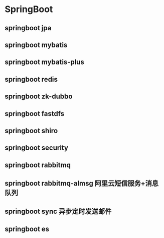 # SpringBoot

## springboot jpa
## springboot mybatis
## springboot mybatis-plus
## springboot redis
## springboot zk-dubbo
## springboot fastdfs
## springboot shiro
## springboot security
## springboot rabbitmq 
## springboot rabbitmq-almsg 阿里云短信服务+消息队列
## springboot sync 异步定时发送邮件
## springboot es
